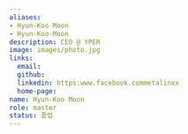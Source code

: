 ```yaml
---
aliases:
- Hyun-Koo Moon
- Hyun-Koo-Moon
description: CEO @ YPER
image: images/photo.jpg
links:
  email: 
  github: 
  linkedin: https:www.facebook.commetalinxx
  home-page: 
name: Hyun-Koo Moon
role: master
status: 졸업
---
```

